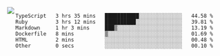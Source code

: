 

<a href="https://github.com/anuraghazra/github-readme-stats">
  <img align="left" src="https://github-readme-stats.vercel.app/api?username=kfly8&count_private=true&show_icons=true&theme=calm" />
</a>


<!--START_SECTION:waka-->

```text
TypeScript   3 hrs 35 mins   ███████████░░░░░░░░░░░░░░   44.58 %
Ruby         3 hrs 12 mins   ██████████░░░░░░░░░░░░░░░   39.81 %
Markdown     1 hr 3 mins     ███▒░░░░░░░░░░░░░░░░░░░░░   13.19 %
Dockerfile   8 mins          ▒░░░░░░░░░░░░░░░░░░░░░░░░   01.69 %
HTML         2 mins          ░░░░░░░░░░░░░░░░░░░░░░░░░   00.48 %
Other        0 secs          ░░░░░░░░░░░░░░░░░░░░░░░░░   00.10 %
```

<!--END_SECTION:waka-->
